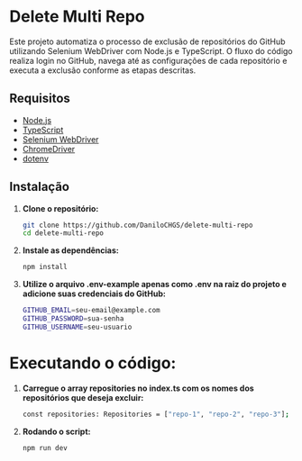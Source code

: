 # Delete Multi Repo

Este projeto automatiza o processo de exclusão de repositórios do GitHub utilizando Selenium WebDriver com Node.js e TypeScript. O fluxo do código realiza login no GitHub, navega até as configurações de cada repositório e executa a exclusão conforme as etapas descritas.

## Requisitos

- [Node.js](https://nodejs.org/)
- [TypeScript](https://www.typescriptlang.org/)
- [Selenium WebDriver](https://www.selenium.dev/)
- [ChromeDriver](https://sites.google.com/a/chromium.org/chromedriver/)
- [dotenv](https://www.npmjs.com/package/dotenv)

## Instalação

1. **Clone o repositório:**

   ```bash
   git clone https://github.com/DaniloCHGS/delete-multi-repo
   cd delete-multi-repo

   ```

2. **Instale as dependências:**

   ```bash
   npm install

   ```

3. **Utilize o arquivo .env-example apenas como .env na raiz do projeto e adicione suas credenciais do GitHub:**

   ```bash
   GITHUB_EMAIL=seu-email@example.com
   GITHUB_PASSWORD=sua-senha
   GITHUB_USERNAME=seu-usuario

   ```

# Executando o código:

1. **Carregue o array repositories no index.ts com os nomes dos repositórios que deseja excluir:**

   ```bash
   const repositories: Repositories = ["repo-1", "repo-2", "repo-3"];

   ```

2. **Rodando o script:**

   ```bash
   npm run dev
   ```
